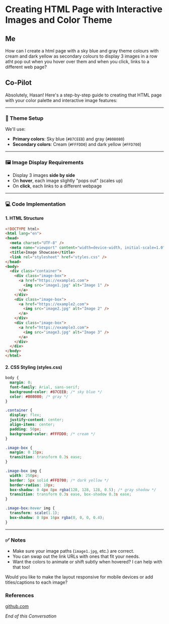 # Creating HTML Page with Interactive Images and Color Theme  

## Me
How can I create a html page with a sky blue and gray theme colours with cream and dark yellow as secondary colours to display 3 images in a row atht pop out when you hover over them and when you click, links to a different web page?  

## Co-Pilot
[1]: https://github.com/apple54whn/notes/tree/1c343bed00a22b25f25465f19000a728362c1939/docs%2FFront%20End%2FVue%2F2-1%20%E6%8F%92%E5%80%BC%E8%AF%AD%E6%B3%95.md ""

Absolutely, Hasan! Here's a step-by-step guide to creating that HTML page with your color palette and interactive image features:

---

### 🌈 Theme Setup
We'll use:
- **Primary colors**: Sky blue (`#87CEEB`) and gray (`#808080`)
- **Secondary colors**: Cream (`#FFFDD0`) and dark yellow (`#FFD700`)

---

### 🖼️ Image Display Requirements
- Display 3 images **side by side**
- On **hover**, each image slightly "pops out" (scales up)
- On **click**, each links to a different webpage

---

### 💻 Code Implementation

#### 1. **HTML Structure**
```html
<!DOCTYPE html>
<html lang="en">
<head>
  <meta charset="UTF-8" />
  <meta name="viewport" content="width=device-width, initial-scale=1.0" />
  <title>Image Showcase</title>
  <link rel="stylesheet" href="styles.css" />
</head>
<body>
  <div class="container">
    <div class="image-box">
      <a href="https://example1.com">
        <img src="image1.jpg" alt="Image 1" />
      </a>
    </div>
    <div class="image-box">
      <a href="https://example2.com">
        <img src="image2.jpg" alt="Image 2" />
      </a>
    </div>
    <div class="image-box">
      <a href="https://example3.com">
        <img src="image3.jpg" alt="Image 3" />
      </a>
    </div>
  </div>
</body>
</html>
```

#### 2. **CSS Styling (styles.css)**
```css
body {
  margin: 0;
  font-family: Arial, sans-serif;
  background-color: #87CEEB; /* sky blue */
  color: #808080; /* gray */
}

.container {
  display: flex;
  justify-content: center;
  align-items: center;
  padding: 50px;
  background-color: #FFFDD0; /* cream */
}

.image-box {
  margin: 0 15px;
  transition: transform 0.3s ease;
}

.image-box img {
  width: 250px;
  border: 5px solid #FFD700; /* dark yellow */
  border-radius: 10px;
  box-shadow: 0 4px 8px rgba(128, 128, 128, 0.5); /* gray shadow */
  transition: transform 0.3s ease, box-shadow 0.3s ease;
}

.image-box:hover img {
  transform: scale(1.1);
  box-shadow: 0 8px 16px rgba(0, 0, 0, 0.4);
}
```

---

### ✅ Notes
- Make sure your image paths (`image1.jpg`, etc.) are correct.
- You can swap out the link URLs with ones that fit your needs.
- Want the colors to animate or shift subtly when hovered? I can help with that too!

Would you like to make the layout responsive for mobile devices or add titles/captions to each image?  

### References
[github.com](https://github.com/apple54whn/notes/tree/1c343bed00a22b25f25465f19000a728362c1939/docs%2FFront%20End%2FVue%2F2-1%20%E6%8F%92%E5%80%BC%E8%AF%AD%E6%B3%95.md)    

*End of this Conversation*
